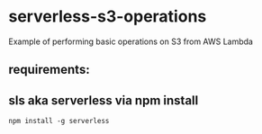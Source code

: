 # serverless-s3-operations
Example of performing basic operations on S3 from AWS Lambda

## requirements:

## sls aka serverless via npm install
```
npm install -g serverless
```
